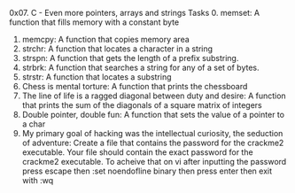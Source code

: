 0x07. C - Even more pointers, arrays and strings
Tasks
0. memset: A function that fills memory with a constant byte
1. memcpy: A function that copies memory area
2. strchr: A function that locates a character in a string
3. strspn: A function that gets the length of a prefix substring.
4. strbrk: A function that searches a string for any of a set of bytes.
5. strstr: A function that locates a substring
6. Chess is mental torture: A function that prints the chessboard
7. The line of life is a ragged diagonal between duty and desire: A function that prints the sum of the diagonals of a square matrix of integers
8. Double pointer, double fun: A function that sets the value of a pointer to a char
9. My primary goal of hacking was the intellectual curiosity, the seduction of adventure: Create a file that contains the password for the crackme2 executable.
Your file should contain the exact password for the crackme2 executable.
To acheive that on vi after inputting the password press escape then :set noendofline binary then press enter then exit with :wq

